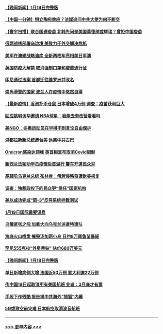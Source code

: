 #### [【晚间新闻】1月19日完整版](../pages/prog202/a103325643.md?t=01201250) 
#### [【中国一分钟】惧立陶宛效应？法媒追问中共大使为何不断交](../pages/prog202/a103325451.md?t=01201250) 
#### [【寰宇扫描】联合国送疫苗 北韩先问是美国莫德纳或辉瑞？曾拒中国疫苗](../pages/prog202/a103324405.md?t=01201250) 
#### [俄两战线部署乌边境 美致力于外交解决危机](../pages/prog202/a103325502.md?t=01201250) 
#### [美军在澳建战略油库 全新两栖车亮相美日军演](../pages/prog202/a103325479.md?t=01201250) 
#### [英国防疫大解禁 取消强制口罩和疫苗通行证](../pages/prog202/a103325427.md?t=01201250) 
#### [印尼通过法案 首都迁往婆罗洲并改名](../pages/prog202/a103325374.md?t=01201250) 
#### [崇尚滑雪的国家 波兰人在疫情中悠然自得](../pages/prog202/a103325384.md?t=01201250) 
#### [【最新疫情】香港扑杀仓鼠 日本增破4万例 调查：疫苗获利巨大](../pages/prog202/a103325198.md?t=01201250) 
#### [回应姚明访华邀请 NBA球星：我能去劳改营看看吗](../pages/prog202/a103325408.md?t=01201250) 
#### [美NGO：冬奥运动员在华得不到言论自由保护](../pages/prog202/a103325229.md?t=01201250) 
#### [洪都拉斯新总统邀台美 远离中共古巴](../pages/prog202/a103325140.md?t=01201250) 
#### [Omicron感染达顶峰 英首相宣布取消Covid限制](../pages/prog202/a103325056.md?t=01201250) 
#### [新西兰法轮功学员疫情后首游行 警车开道民众迎](../pages/prog202/a103325075.md?t=01201250) 
#### [基辅见乌克兰总统 布林肯：俄若侵略将遭欧美报复](../pages/prog202/a103325092.md?t=01201250) 
#### [调查：独裁政权下的民众更“信任”国家机构](../pages/prog202/a103324996.md?t=01201250) 
#### [美以成功完成“箭-3”反导系统拦截测试](../pages/prog202/a103325011.md?t=01201250) 
#### [1月19日国际重要讯息](../pages/prog202/a103324971.md?t=01201250) 
#### [乌俄紧张之际 加拿大向乌克兰派遣特遣队](../pages/prog202/a103324959.md?t=01201250) 
#### [海底火山喷发 摧毁汤加两小岛 日约8万尾鱼苗暴毙](../pages/prog202/a103324892.md?t=01201250) 
#### [罕见555克拉“外星黑钻” 估价680万美元](../pages/prog202/a103324808.md?t=01201250) 
#### [【晚间新闻】1月18日完整版](../pages/prog202/a103324676.md?t=01201250) 
#### [单日新增病例大增 法国近50万例 意大利逾22万例](../pages/prog202/a103324706.md?t=01201250) 
#### [传中国19日起取消所有美国航班 业者：3月底才有票](../pages/prog202/a103324430.md?t=01201250) 
#### [手段下作残酷 报告揭中共海外“猎狐”内幕](../pages/prog202/a103324498.md?t=01201250) 
#### [5G或致空前灾难 日本航空取消波音航班](../pages/prog202/a103324470.md?t=01201250) 

----
#### [ >>> 更早内容 <<< ](../indexes/prog202-earlier.md)
